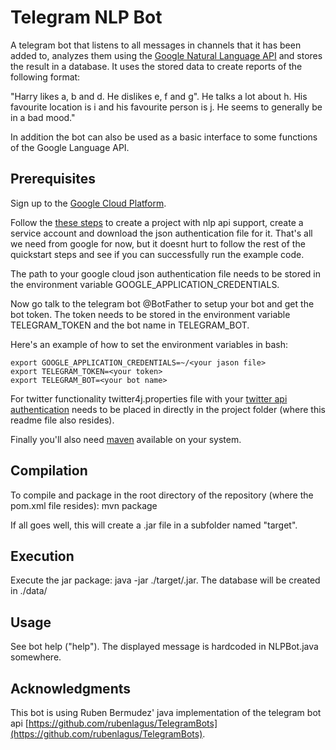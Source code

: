 # Telegram NLP Bot

A telegram bot that listens to all messages in channels that it has been added to, analyzes them using the [Google Natural Language API](https://cloud.google.com/natural-language/) and stores the result in a database. It uses the stored data to create reports of the following format:

"Harry likes a, b and d. He dislikes e, f and g". He talks a lot about h. His favourite location is i and his favourite person is j. He seems to generally be in a bad mood."

In addition the bot can also be used as a basic interface to some functions of the Google Language API.

## Prerequisites

Sign up to the [Google Cloud Platform](https://cloud.google.com).

Follow the [these steps](https://cloud.google.com/natural-language/docs/quickstart-client-libraries) to create a project with nlp api support, create a service account and download the json authentication file for it. That's all we need from google for now, but it doesnt hurt to follow the rest of the quickstart steps and see if you can successfully run the example code.

The path to your google cloud json authentication file needs to be stored in the environment variable GOOGLE_APPLICATION_CREDENTIALS.

Now go talk to the telegram bot @BotFather to setup your bot and get the bot token. The token needs to be stored in the environment variable TELEGRAM_TOKEN and the bot name in TELEGRAM_BOT.

Here's an example of how to set the environment variables in bash:

    export GOOGLE_APPLICATION_CREDENTIALS=~/<your jason file>
    export TELEGRAM_TOKEN=<your token>
    export TELEGRAM_BOT=<your bot name>

For twitter functionality twitter4j.properties file with your [twitter api authentication](https://apps.twitter.com/) needs to be placed in directly in the project folder (where this readme file also resides). 

Finally you'll also need [maven](https://maven.apache.org/) available on your system.

## Compilation

To compile and package in the root directory of the repository (where the pom.xml file resides): mvn package

If all goes well, this will create a .jar file in a subfolder named "target". 

## Execution

Execute the jar package: java -jar ./target/<your jar file>.jar.
The database will be created in ./data/

## Usage

See bot help ("help"). The displayed message is hardcoded in NLPBot.java somewhere.

## Acknowledgments

This bot is using Ruben Bermudez' java implementation of the telegram bot api [https://github.com/rubenlagus/TelegramBots](https://github.com/rubenlagus/TelegramBots).